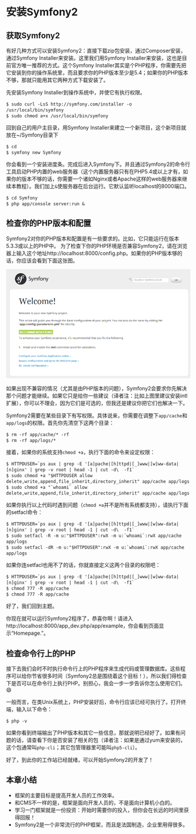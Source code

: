 # 安装Symfony2 #

## 获取Symfony2 ##

有好几种方式可以安装Symfony2：直接下载zip包安装，通过Composer安装，通过Symfony Installer来安装。这里我们用Symfony Installer来安装，这也是目前官方唯一推荐的方式。这个Symfony Installer其实是个PHP程序，你需要先把它安装到你的操作系统里，而且要求你的PHP版本至少是5.4；如果你的PHP版本不够，那就只能用其它两种方式下载安装了。

先安装Symfony Installer到操作系统中，并使它有执行权限。
```shell
$ sudo curl -LsS http://symfony.com/installer -o /usr/local/bin/symfony
$ sudo chmod a+x /usr/local/bin/symfony
```

回到自己的用户主目录，用Symfony Installer来建立一个新项目，这个新项目就放在~/Symfony目录下

```shell
$ cd
$ symfony new Symfony
```

你会看到一个安装进度条。完成后进入Symfony下。并且通过Symfony2的命令行工具启动PHP内置的web服务器（这个内置服务器只有在PHP5.4或以上才有，如果你的版本不够的话，你需要一个诸如Nginx或者Apache这样的web服务器来继续本教程）。我们加上`&`使服务器在后台运行。它默认监听localhost的8000端口。

```shell
$ cd Symfony
$ php app/console server:run &
```

## 检查你的PHP版本和配置 ##

Symfony2对你的PHP版本和配置是有一些要求的。比如，它只能运行在版本5.3.3或以上的PHP中。
为了检查下你的PHP环境是否兼容Symfony2，请在浏览器上输入这个地址http://localhost:8000/config.php。如果你的PHP版本够的话，你应该会看到下面这张图。

![](./images/config.png)

如果出现不兼容的情况（尤其是由PHP版本的问题），Symfony2会要求你先解决那个问题才能继续。如果它只是给你一些建议（译者注：比如上图里建议安装intl扩展），你可以不理会，因为它们是可选的，但我还是建议你把它们也解决一下。

Symfony2需要在某些目录下有写权限。具体说来，你需要在调整下`app/cache`和`app/logs`的权限。首先你先清空下这两个目录：

```shell
$ rm -rf app/cache/* -rf
$ rm -rf app/logs/*
```

接着，如果你的系统支持`chmod +a`，执行下面的命令来设定权限：

```shell
$ HTTPDUSER=`ps aux | grep -E '[a]pache|[h]ttpd|[_]www|[w]ww-data|[n]ginx' | grep -v root | head -1 | cut -d\  -f1`
$ sudo chmod +a "$HTTPDUSER allow delete,write,append,file_inherit,directory_inherit" app/cache app/logs
$ sudo chmod +a "`whoami` allow delete,write,append,file_inherit,directory_inherit" app/cache app/logs
```

如果你执行以上代码时遇到问题（`chmod +a`并不是所有系统都支持），请执行下面的setfacl命令：

```shell
$ HTTPDUSER=`ps aux | grep -E '[a]pache|[h]ttpd|[_]www|[w]ww-data|[n]ginx' | grep -v root | head -1 | cut -d\  -f1`
$ sudo setfacl -R -m u:"$HTTPDUSER":rwX -m u:`whoami`:rwX app/cache app/logs
$ sudo setfacl -dR -m u:"$HTTPDUSER":rwX -m u:`whoami`:rwX app/cache app/logs
```

如果你连setfacl也用不了的话，你就直接定义这两个目录的权限吧：

```shell
$ HTTPDUSER=`ps aux | grep -E '[a]pache|[h]ttpd|[_]www|[w]ww-data|[n]ginx' | grep -v root | head -1 | cut -d\  -f1`
$ chmod 777 -R app/cache
$ chmod 777 -R app/cache
```

好了，我们回到主题。

你现在就可以运行Symfony2程序了，恭喜你啊！请进入http://localhost:8000/app_dev.php/app/example，你会看到页面显示“Homepage.”。

## 检查命令行上的PHP ##

接下去我们会时不时执行命令行上的PHP程序来生成代码或管理数据库。这些程序可以给你节省很多时间（Symfony2总是围绕着这个目标！），所以我们得检查下是否可以在命令行上执行PHP。别担心，我会一步一步告诉你怎么使用它们。:smile:

一般而言，在类Unix系统上，PHP安装好后，命令行应该已经可执行了。打开终端，输入以下命令：

```shell
$ php -v
```

如果你看到终端输出了PHP版本和其它一些信息，那就说明已经好了。如果有问题的话，请查看下你是否安装了相关的包（译者注：如果是通过yum来安装的，这个包通常叫`php-cli`；其它包管理器里可能叫`php5-cli`）。

好了，到此你的工作站已经就绪，可以开始Symfony2的开发了！

## 本章小结 ##

- 框架的主要目标是提高开发人员的工作效率。
- 和CMS不一样的是，框架是面向开发人员的，不是面向计算机小白的。
- 学习一门框架就是一份投资：开始时需要你的投入，但你会在长远的时间里获得回报！
- Symfony2是一个非常流行的PHP框架，而且是法国制造，企业里用得很多。


